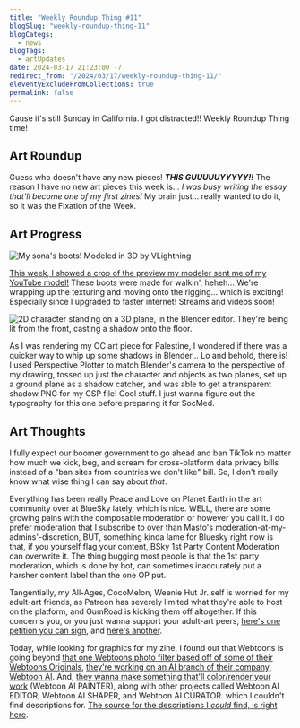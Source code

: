 ```yaml
---
title: "Weekly Roundup Thing #11"
blogSlug: "weekly-roundup-thing-11"
blogCategs:
  - news
blogTags:
  - artUpdates
date: 2024-03-17 21:23:00 -7
redirect_from: "/2024/03/17/weekly-roundup-thing-11/"
eleventyExcludeFromCollections: true
permalink: false
---
```

Cause it's still Sunday in California. I got distracted!! Weekly Roundup Thing time!

## Art Roundup

Guess who doesn't have any new pieces! **_THIS GUUUUUYYYYY!!_** The reason I have no new art pieces this week is… _I was busy writing the essay that'll become one of my first zines!_ My brain just… really wanted to do it, so it was the Fixation of the Week.

## Art Progress

![My sona's boots! Modeled in 3D by VLightning](D:\Users\hikad\Pictures\Art%20Posts\SocMed%20Wips\2024\20240317_%202024-03-11-nwm.jpg)

[This week, I showed a crop of the preview my modeler sent me of my YouTube model!](https://bsky.app/profile/hikatamika.com/post/3knh54zo22u2o) These boots were made for walkin', heheh… We're wrapping up the texturing and moving onto the rigging… which is exciting! Especially since I upgraded to faster internet! Streams and videos soon!

![2D character standing on a 3D plane, in the Blender editor. They're being lit from the front, casting a shadow onto the floor.](D:\Users\hikad\Pictures\Art%20Posts\SocMed%20Wips\2024\20240317_%202024-03-16-nightshade-intensity-LOW-V1.jpg)

As I was rendering my OC art piece for Palestine, I wondered if there was a quicker way to whip up some shadows in Blender… Lo and behold, there is! I used Perspective Plotter to match Blender's camera to the perspective of my drawing, tossed up just the character and objects as two planes, set up a ground plane as a shadow catcher, and was able to get a transparent shadow PNG for my CSP file! Cool stuff. I just wanna figure out the typography for this one before preparing it for SocMed.

## Art Thoughts

I fully expect our boomer government to go ahead and ban TikTok no matter how much we kick, beg, and scream for cross-platform data privacy bills instead of a "ban sites from countries we don't like" bill. So, I don't really know what wise thing I can say about _that_.

Everything has been really Peace and Love on Planet Earth in the art community over at BlueSky lately, which is nice. WELL, there are some growing pains with the composable moderation or however you call it. I do prefer moderation that I subscribe to over than Masto's moderation-at-my-admins'-discretion, BUT, something kinda lame for Bluesky right now is that, if you yourself flag your content, BSky 1st Party Content Moderation can overwrite it. The thing bugging most people is that the 1st party moderation, which is done by bot, can sometimes inaccurately put a harsher content label than the one OP put.

Tangentially, my All-Ages, CocoMelon, Weenie Hut Jr. self is worried for my adult-art friends, as Patreon has severely limited what they're able to host on the platform, and GumRoad is kicking them off altogether. If this concerns you, or you just wanna support your adult-art peers, [here's one petition you can sign](https://bsky.app/profile/pompoison.bsky.social/post/3knrbodjzzm2b), and [here's another](https://action.aclu.org/petition/mastercard-sex-work-work-end-your-unjust-policy).

Today, while looking for graphics for my zine, I found out that Webtoons is going beyond [that one Webtoons photo filter based off of some of their Webtoons Originals](https://ai.webtoons.com/en/toonfilter/installGuide), [they're working on an AI branch of their company, Webtoon AI](https://bsky.app/profile/hikatamika.com/post/3knvwibuyl22h). And, [they wanna make something that'll color/render your work](https://bsky.app/profile/hikatamika.com/post/3knvymybzk32z) (Webtoon AI PAINTER), along with other projects called Webtoon AI EDITOR, Webtoon AI SHAPER, and Webtoon AI CURATOR. which I couldn't find descriptions for. [The source for the descriptions I _could_ find, is right here](https://www.koreatechdesk.com/koreas-webtoon-industry-growth-remarkable-as-creators-embrace-ai-innovation-for-global-expansion/).